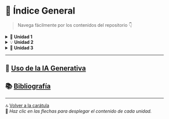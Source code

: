 # 📘 Índice General

> Navega fácilmente por los contenidos del repositorio 👇

<details>
  <summary>🧩 <strong>Unidad 1</strong></summary>

  #### 🧩 Contenidos de la Unidad
  - [📊 Algoritmos, pseudocódigo y diagramas de flujo](/unidad1/contenidosUnidad/algoritmos.md)
  - [💻 Programación por bloques](/unidad1/contenidosUnidad/bloques.md)
  - [🔢 Ejemplos de algoritmos con estructuras lineales/secuenciales](/unidad1/contenidosUnidad/estructuras-lineales.md)
  - [⚙️ Principales dificultades en la aplicación de los contenidos](/unidad1/contenidosUnidad/dificulatdes.md)
  - [🧠 Reflexión crítica de los aprendizajes de la unidad](/unidad1/contenidosUnidad/reflexion.md)

  #### 📂 Tareas entregadas
  - [🧾 Herramientas de algoritmos (pseudocódigo y diagramas de flujo)](/unidad1/tareas/HerramientasDigitales.pdf)
  - [🖥️ Instalación de lenguajes de programación (C, Python o Java)](/unidad1/tareas/InstalaciónLenguajes.pdf)
  - [🧮 Primer acercamiento a la construcción de algoritmos secuenciales](/unidad1/tareas/PrácticaLaboratorioN1.pdf)
  - [🔄 Del diseño del algoritmo a la construcción del programa](/unidad1/tareas/construcciónPrograma.pdf)

</details>

<details>
  <summary>💡 <strong>Unidad 2</strong></summary>

  - *(Contenidos próximamente...)*
</details>

<details>
  <summary>🚀 <strong>Unidad 3</strong></summary>

  - *(Contenidos próximamente...)*
</details>

---

## 🤖 [Uso de la IA Generativa](/unidad1/contenidosUnidad/usoIA.md)

## 📚 [Bibliografía](/bibliografía.md)

---

🔝 [Volver a la carátula](cover.md)  
🧭 *Haz clic en las flechas para desplegar el contenido de cada unidad.*

